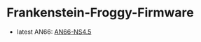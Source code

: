 # Frankenstein-Froggy-Firmware  
- latest AN66: [AN66-NS4.5](https://github.com/Trademarked69/Frankenstein-Froggy-Firmware/releases/tag/AN66-NS4.5)  
